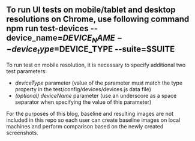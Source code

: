 To run UI tests on mobile/tablet and desktop resolutions on Chrome, use following command
npm run test-devices --device_name=$DEVICE_NAME --device_type=$DEVICE_TYPE --suite=$SUITE
-------
To run test on mobile resolution, it is necessary to specify additional two test parameters:
- *deviceType* parameter (value of the parameter must match the type property in the test/config/devices/devices.js data file)
- *(optional) deviceName* parameter (use an underscore as a space separator when specifying the value of this parameter)

For the purposes of this blog, baseline and resulting images are not included in this repo so each user can create baseline images on local machines and perform comparison based on the newly created screenshots.
